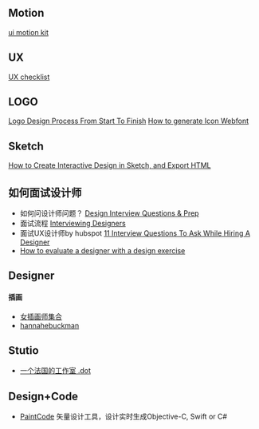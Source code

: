 ## Motion

[ui motion kit](http://uimotionkit.io/?ref=land-book.com)

## UX
[UX checklist](https://drive.google.com/file/d/10jxKlGf4Hp_tFJuYr55lxbVR3Y1p6JWb/view)

## LOGO
[Logo Design Process From Start To Finish](https://ebaqdesign.com/blog/logo-design-process/)
[How to generate Icon Webfont](https://allien.work/dev-design/2017/01/03/how-to-generate-icon-webfont)

## Sketch
[How to Create Interactive Design in Sketch, and Export HTML](https://medium.com/sketch-app-sources/how-to-create-interactive-design-in-sketch-and-export-html-add71a4be4e0)


## 如何面试设计师
- 如何问设计师问题？ [Design Interview Questions & Prep](https://medium.com/sketch-app-sources/design-interview-questions-prep-d2e286a45e1d) 
- 面试流程 [Interviewing Designers](https://uxplanet.org/interviewing-designers-294224c15077)
- 面试UX设计师by hubspot [11 Interview Questions To Ask While Hiring A Designer](https://blog.hubspot.com/agency/interview-questions-designers)
- [How to evaluate a designer with a design exercise](https://library.gv.com/how-to-interview-a-designer-with-the-perfect-design-exercise-2c99e6646612)


## Designer
#### 插画
- [女插画师集合](http://www.womenwhodraw.com)
- [hannahebuckman](https://hannahbuckman.co)

## Stutio
- [一个法国的工作室 .dot](http://www.studio-dot.fr/)


## Design+Code
- [PaintCode](https://www.paintcodeapp.com)
  矢量设计工具，设计实时生成Objective-C, Swift or C#
